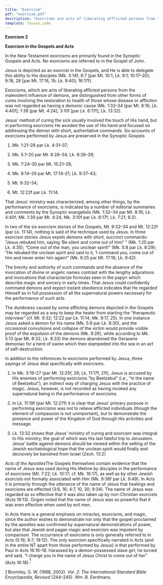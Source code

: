 ```yaml
---
title: "Exorcism"
pdf: "exorcism.pdf"
description: "Exorcisms are acts of liberating afflicted persons from the influence of demons."
template: lesson.jade
---
```



**Exorcism 2**

**Exorcism in the Gospels and Acts**

In the New Testament exorcisms are primarily found in the Synoptic
Gospels and Acts. No exorcisms are referred to in the Gospel of John.

Jesus is depicted as an exorcist in the Gospels, and He is able to
delegate this ability to His disciples (Mk. 3:14f; 6:7 [par Mt. 10:1;
Lk. 9:1; 10:17–20]; 9:18, 28 [par Mt. 17:16, 19; Lk. 9:40]; 16:17f).

Exorcisms, which are acts of liberating afflicted persons from the
malevolent influence of demons, are distinguished from other forms of
cures involving the restoration to health of those whose disease or
affliction was not regarded as having a demonic cause (Mk. 1:32–34 [par
Mt. 8:16; Lk. 4:40f]; 1:39 [par Mt. 4:24]; 3:10f [par Lk. 6:17f]; Lk.
13:32).

Jesus’ method of curing the sick usually involved the touch of His hand,
but in performing exorcisms He avoided the use of His hand and focused
on addressing the demon with short, authoritative commands. Six accounts
of exorcisms performed by Jesus are preserved in the Synoptic Gospels

1.  Mk. 1:21–28 par Lk. 4:31–37;

2.  Mk. 5:1–20 par Mt. 8:28–34; Lk. 8:26–39;

3.  Mk. 7:24–30 par Mt. 15:21–28;

4.  Mk. 9:14–29 par Mt. 17:14–21; Lk. 9:37–43;

5.  Mt. 9:32–34;

6.  Mt. 12:22f par Lk. 11:14.

That Jesus’ ministry was characterized, among other things, by the
performance of exorcisms, is indicated by a number of editorial
summaries and comments by the Synoptic evangelists (Mk. 1:32–34 par Mt.
8:16; Lk. 4:40f; Mk. 1:39 par Mt. 4:24; Mk. 3:10f par Lk. 6:17f; Lk.
7:21; 8:2).

In two of the six exorcism stories of the Gospels, Mt. 9:32–34 and Mt.
12:22f (par Lk. 11:14), nothing is said of the technique used by Jesus.
In three exorcism stories Jesus expels demons with short, succinct
commands: “Jesus rebuked him, saying ‘Be silent and come out of him!’ ”
(Mk. 1:25 par Lk. 4:35); “Come out of the man, you unclean spirit!” (Mk.
5:8 par Lk. 8:29); “He rebuked the unclean spirit and said to it, ‘I
command you, come out of him and never enter him again!” (Mk. 9:25 par
Mt. 17:18; Lk. 9:42).

The brevity and authority of such commands and the absence of the
invocation of divine or angelic names contrast with the lengthy
adjurations and invocations that characterize formulas seen in the
papyri which describe magic and sorcery in early times. That Jesus could
confidently command demons and expect instant obedience indicates that
He regarded Himself as in full possession of all the supernatural powers
necessary for the performance of such acts.

The dumbness caused by some afflicting demons depicted in the Gospels
may be regarded as a way to keep the healer from starting the
“therapeutic interview” (cf. Mt. 9:32; 12:22 par Lk. 11:14; Mk. 9:17,
25). In one instance Jesus asked a demon for his name (Mk. 5:9 par Lk.
8:30), and the occasional convulsions and collapse of the victim would
provide visible proof of the expulsion of the demons (Mk. 9:26), while
according to Mk. 5:13 (par Mt. 8:32; Lk. 8:33) the demons abandoned the
Gerasene demoniac for a herd of swine which then stampeded into the sea
in an act of self-destruction.

In addition to the references to exorcisms performed by Jesus, three
sayings of Jesus deal specifically with exorcisms.

1.  In Mk. 3:19–27 (par Mt. 12:25f, 29; Lk. 11:17f, 21f), Jesus is
    accused by His enemies of performing exorcisms “by Beelzebul” (i.e.,
    “in the name of Beelzebul”), an indirect way of charging Jesus with
    the practice of magic. Jesus, however, is not recorded as having
    invoked any supernatural being in the performance of exorcisms.

2.  In Lk. 11:19f (par Mt. 12:27f) it is clear that Jesus’ primary
    purpose in performing exorcisms was not to relieve afflicted
    individuals (though the element of compassion is not unimportant),
    but to demonstrate the presence and power of the Kingdom of God
    through His activities and message.

3.  Lk. 13:32 shows that Jesus’ ministry of curing and exorcism was
    integral to His ministry, the goal of which was His last fateful
    trip to Jerusalem. Jesus’ battle against demons should be viewed
    within the setting of the Jewish eschatological hope that the
    unclean spirit would finally and decisively be banished from Israel
    (Zech. 13:2)

*Acts of the Apostles*The Gospels themselves contain evidence that the
name of Jesus was used during His lifetime by disciples in the
performance of exorcisms (Mt. 7:22; Lk. 10:17; cf. Mk. 16:17), as well
as by other Jewish exorcists not formally associated with Him (Mk. 9:38f
par Lk. 9:49). In Acts it is primarily through the utterance of the name
of Jesus that healings and exorcisms are effected (3:6, 16; 4:7, 10, 30;
9:34). The name of Jesus was regarded as so effective that it was also
taken up by non-Christian exorcists (Acts 19:13). Origen noted that the
name of Jesus was so powerful that it was even effective when used by
evil men.

In Acts there is a general emphasis on miracles, exorcisms, and magic,
since the author wishes to demonstrate not only that the gospel
proclaimed by the apostles was confirmed by supernatural demonstrations
of power, but also that Jewish and pagan magic and exorcism was impotent
by comparison. The occurrence of exorcisms is only generally referred to
in Acts (5:16; 8:7; 19:12). The only exorcism specifically narrated in
Acts (and in the entire NT apart from those performed by Jesus) is that
performed by Paul in Acts 16:16–18. Harassed by a demon-possessed slave
girl, he turned and said, “I charge you in the name of Jesus Christ to
come out of her” (Acts
16:18).<sup>**[<sup>1</sup>](#sdfootnote1sym)**</sup>

[1](#sdfootnote1anc) Bromiley, G. W. (1988; 2002). *Vol. 2*: *The
International Standard Bible Encyclopedia, Revised* (244–245). Wm. B.
Eerdmans.

